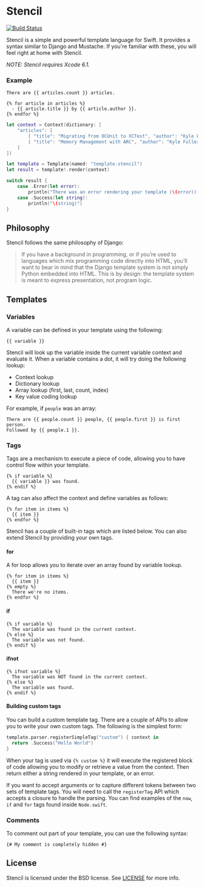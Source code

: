 Stencil
=======

[![Build Status](http://img.shields.io/travis/kylef/Stencil/master.svg?style=flat)](https://travis-ci.org/kylef/Stencil)

Stencil is a simple and powerful template language for Swift. It provides a
syntax similar to Django and Mustache. If you're familiar with these, you will
feel right at home with Stencil.

*NOTE: Stencil requires Xcode 6.1.*

### Example

```html+django
There are {{ articles.count }} articles.

{% for article in articles %}
  - {{ article.title }} by {{ article.author }}.
{% endfor %}
```

```swift
let context = Context(dictionary: [
    "articles": [
        [ "title": "Migrating from OCUnit to XCTest", "author": "Kyle Fuller" ],
        [ "title": "Memory Management with ARC", "author": "Kyle Fuller" ],
    ]
])

let template = Template(named: "template.stencil")
let result = template!.render(context)

switch result {
    case .Error(let error):
        println("There was an error rendering your template (\(error)).")
    case .Success(let string):
        println("\(string)")
}
```

## Philosophy

Stencil follows the same philosophy of Django:

> If you have a background in programming, or if you’re used to languages which
> mix programming code directly into HTML, you’ll want to bear in mind that the
> Django template system is not simply Python embedded into HTML. This is by
> design: the template system is meant to express presentation, not program
> logic.

## Templates

### Variables

A variable can be defined in your template using the following:

```html+django
{{ variable }}
```

Stencil will look up the variable inside the current variable context and
evaluate it. When a variable contains a dot, it will try doing the
following lookup:

- Context lookup
- Dictionary lookup
- Array lookup (first, last, count, index)
- Key value coding lookup

For example, if `people` was an array:

```html+django
There are {{ people.count }} people, {{ people.first }} is first person.
Followed by {{ people.1 }}.
```

### Tags

Tags are a mechanism to execute a piece of code, allowing you to have
control flow within your template.

```html+django
{% if variable %}
  {{ variable }} was found.
{% endif %}
```

A tag can also affect the context and define variables as follows:

```html+django
{% for item in items %}
  {{ item }}
{% endfor %}
```

Stencil has a couple of built-in tags which are listed below. You can also
extend Stencil by providing your own tags.

#### for

A for loop allows you to iterate over an array found by variable lookup.

```html+django
{% for item in items %}
  {{ item }}
{% empty %}
  There we're no items.
{% endfor %}
```

#### if

```html+django
{% if variable %}
  The variable was found in the current context.
{% else %}
  The variable was not found.
{% endif %}
```

#### ifnot

```html+django
{% ifnot variable %}
  The variable was NOT found in the current context.
{% else %}
  The variable was found.
{% endif %}
```

#### Building custom tags

You can build a custom template tag. There are a couple of APIs to allow
you to write your own custom tags. The following is the simplest form:

```swift
template.parser.registerSimpleTag("custom") { context in
  return .Success("Hello World")
}
```

When your tag is used via `{% custom %}` it will execute the registered block
of code allowing you to modify or retrieve a value from the context. Then
return either a string rendered in your template, or an error.

If you want to accept arguments or to capture different tokens between two sets
of template tags. You will need to call the `registerTag` API which accepts a
closure to handle the parsing. You can find examples of the `now`, `if` and
`for` tags found inside `Node.swift`.

### Comments

To comment out part of your template, you can use the following syntax:

```html+django
{# My comment is completely hidden #}
```

## License

Stencil is licensed under the BSD license. See [LICENSE](LICENSE) for more
info.

